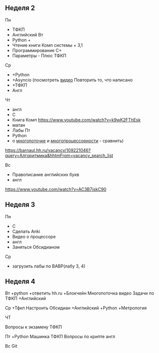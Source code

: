 
## Неделя 2 

Пн
- ТФКП
- Английский
Вт
- Python +
- Чтение книги Комп системы + 3,1
- Программирование C+
- Параметры - Плюс ТФКП

Ср
- +Python 
- +Asyncio (посмотреть [видео](https://www.youtube.com/watch?v=h-EFkclgCc8&t=19s) 
    Повторить то, что написано 
- +ТФКП
- Англ

Чт 
* англ
* C
* Книга Комп https://www.youtube.com/watch?v=k9wK2FThEsk
* матан 
* Лабы
Пт
* Python
* о [многопоточке](https://www.youtube.com/watch?v=tM16UeEoI-c) и [многопроцессорности](https://www.youtube.com/watch?v=HWmzR_u4QN0) - сравнить)

https://barnaul.hh.ru/vacancy/109221046?query=Алгоритмика&hhtmFrom=vacancy_search_list


Вс
- Правописание английских букв
- англ



https://www.youtube.com/watch?v=AC3B7jskC90



## Неделя 3

Пн 
- C
- Сделать Anki
- Видео о процессоре
- англ
- Заняться Обсидианом

Ср
* загрузить лабы по ВАВР(лабу 3, 4)

## Неделя 4 

Вт
+python 
+ответить hh.ru
+Блокчейн
Многопоточка видео
Задачи по ТФКП
+Английский
 
Ср
+Тфкп 
Настроить Обсидиан
+Английский 
+Python 
+Метрология 

ЧТ

Вопросы к экзамену 
ТФКП

Пт
+Python
Машинка
ТФКП
Вопросы по крипте
англ


Вс
Git